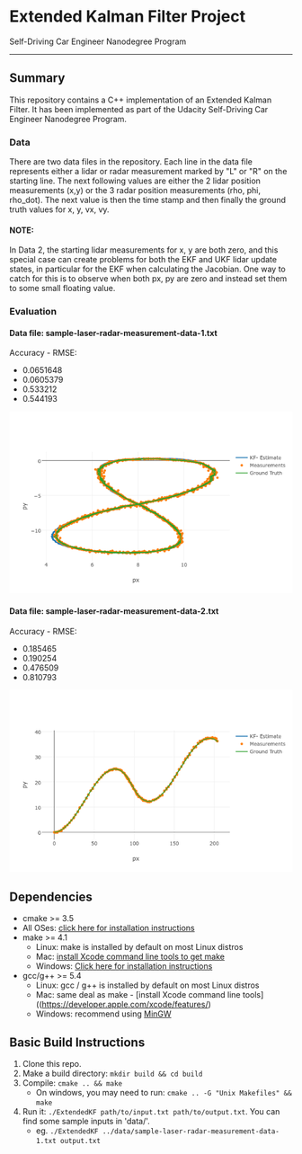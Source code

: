 [output_1]: img/output_1.png
[output_2]: img/output_2.png

# Extended Kalman Filter Project
Self-Driving Car Engineer Nanodegree Program

---

## Summary

This repository contains a C++ implementation of an Extended Kalman Filter. It has been implemented as part of the Udacity Self-Driving Car Engineer Nanodegree Program.

### Data

There are two data files in the repository. Each line in the data file represents either a lidar or radar measurement marked by "L" or "R" on the starting line. The next following values are either the 2 lidar position measurements (x,y) or the 3 radar position measurements (rho, phi, rho_dot). The next value is then the time stamp and then finally the ground truth values for x, y, vx, vy.

#### NOTE:

In Data 2, the starting lidar measurements for x, y are both zero, and this special case can create problems for both the EKF and UKF lidar update states, in particular for the EKF when calculating the Jacobian. One way to catch for this is to observe when both px, py are zero and instead set them to some small floating value.

### Evaluation

#### Data file: sample-laser-radar-measurement-data-1.txt

Accuracy - RMSE:

* 0.0651648
* 0.0605379
* 0.533212
* 0.544193

![output_1.png][output_1]

#### Data file: sample-laser-radar-measurement-data-2.txt

Accuracy - RMSE:

* 0.185465
* 0.190254
* 0.476509
* 0.810793

![output_2.png][output_2]


## Dependencies

* cmake >= 3.5
 * All OSes: [click here for installation instructions](https://cmake.org/install/)
* make >= 4.1
  * Linux: make is installed by default on most Linux distros
  * Mac: [install Xcode command line tools to get make](https://developer.apple.com/xcode/features/)
  * Windows: [Click here for installation instructions](http://gnuwin32.sourceforge.net/packages/make.htm)
* gcc/g++ >= 5.4
  * Linux: gcc / g++ is installed by default on most Linux distros
  * Mac: same deal as make - [install Xcode command line tools]((https://developer.apple.com/xcode/features/)
  * Windows: recommend using [MinGW](http://www.mingw.org/)

## Basic Build Instructions

1. Clone this repo.
2. Make a build directory: `mkdir build && cd build`
3. Compile: `cmake .. && make` 
   * On windows, you may need to run: `cmake .. -G "Unix Makefiles" && make`
4. Run it: `./ExtendedKF path/to/input.txt path/to/output.txt`. You can find
   some sample inputs in 'data/'.
    - eg. `./ExtendedKF ../data/sample-laser-radar-measurement-data-1.txt output.txt`

